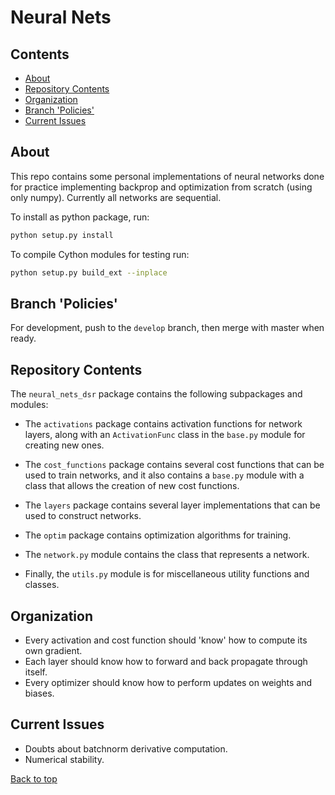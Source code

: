 # Neural Nets

## Contents
* [About](#about)
* [Repository Contents](#repository-contents)
* [Organization](#organization)
* [Branch 'Policies'](#branch-policies)
* [Current Issues](#current-issues)

## About
This repo contains some personal implementations of neural networks done for
practice implementing backprop and optimization from scratch (using only numpy).
Currently all networks are sequential.

To install as python package, run:
```bash
python setup.py install
```

To compile Cython modules for testing run:
```bash
python setup.py build_ext --inplace
```

## Branch 'Policies'
For development, push to the `develop` branch, then merge with master when ready.

## Repository Contents
The `neural_nets_dsr` package contains the following subpackages and modules:
- The `activations` package contains activation functions for network layers, along
  with an `ActivationFunc` class in the `base.py` module for creating new ones.

- The `cost_functions` package contains several cost functions that can be used
  to train networks, and it also contains a `base.py` module with a class that allows
  the creation of new cost functions.
 
- The `layers` package contains several layer implementations that can be used to
  construct networks.

- The `optim` package contains optimization algorithms for training.

- The `network.py` module contains the class that represents a network.

- Finally, the `utils.py` module is for miscellaneous utility functions and
  classes.

## Organization
- Every activation and cost function should 'know' how to compute its own gradient.
- Each layer should know how to forward and back propagate through itself.
- Every optimizer should know how to perform updates on weights and biases.

## Current Issues
- Doubts about batchnorm derivative computation.
- Numerical stability.

[Back to top](#neural-nets)